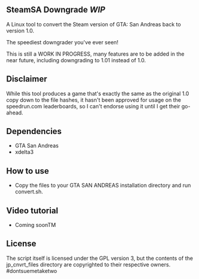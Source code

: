## SteamSA Downgrade *WIP*
A Linux tool to convert the Steam version of GTA: San Andreas back to version 1.0.

The speediest downgrader you've ever seen!

This is still a WORK IN PROGRESS, many features are to be added in the near future, including downgrading to 1.01 instead of 1.0.

## Disclaimer
While this tool produces a game that's exactly the same as the original 1.0 copy down to the file hashes, it hasn't been approved for usage on the speedrun.com leaderboards, so I can't endorse using it until I get their go-ahead.

## Dependencies
- GTA San Andreas
- xdelta3

## How to use
- Copy the files to your GTA SAN ANDREAS installation directory and run convert.sh.

## Video tutorial
- Coming soonTM

## License
The script itself is licensed under the GPL version 3, but the contents of the jp_cnvrt_files directory are copyrighted to their respective owners. #dontsuemetaketwo

